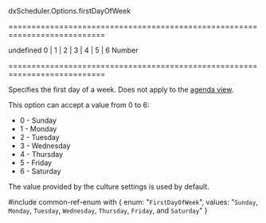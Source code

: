 <!--id-->dxScheduler.Options.firstDayOfWeek<!--/id-->
===========================================================================
<!--default-->undefined<!--/default-->
<!--acceptValues-->0 | 1 | 2 | 3 | 4 | 5 | 6<!--/acceptValues-->
<!--type-->Number<!--/type-->
===========================================================================

<!--shortDescription-->
Specifies the first day of a week. Does not apply to the [agenda view](/Documentation/Guide/Widgets/Scheduler/Views/View_Types/#Agenda_View). 
<!--/shortDescription-->

<!--fullDescription-->
This option can accept a value from 0 to 6:

- 0 - Sunday
- 1 - Monday
- 2 - Tuesday
- 3 - Wednesday
- 4 - Thursday
- 5 - Friday
- 6 - Saturday

The value provided by the culture settings is used by default.

#include common-ref-enum with {
    enum: "`FirstDayOfWeek`",
    values: "`Sunday`, `Monday`, `Tuesday`, `Wednesday`, `Thursday`, `Friday`, and `Saturday`"
}
<!--/fullDescription-->